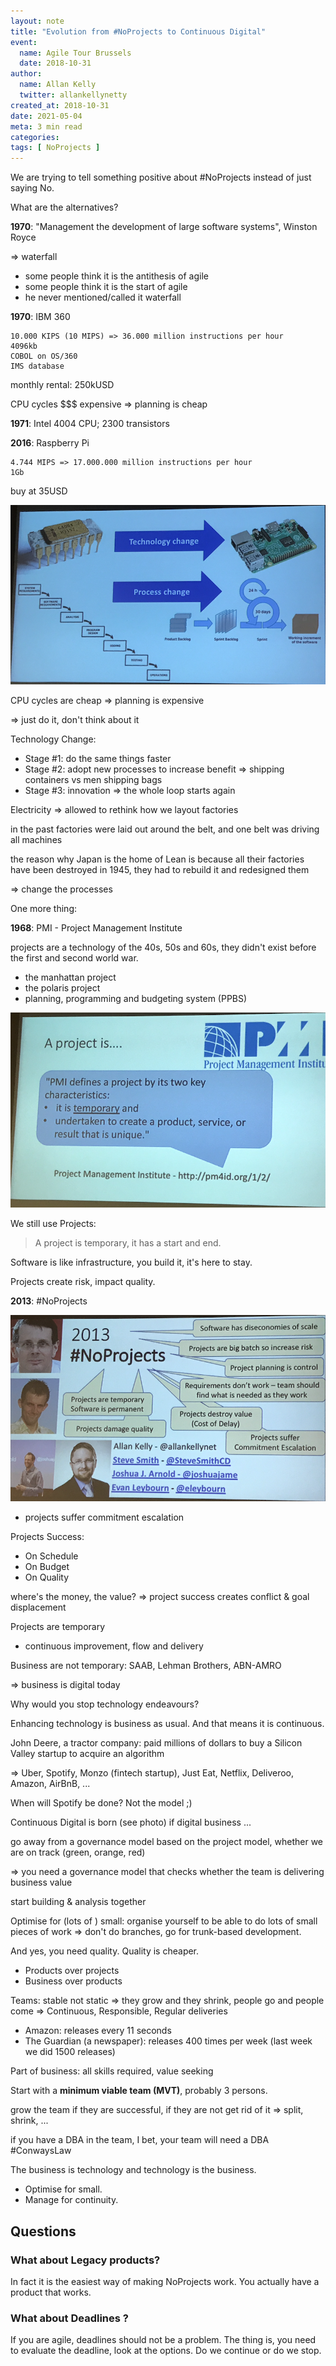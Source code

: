 ```yaml
---
layout: note
title: "Evolution from #NoProjects to Continuous Digital"
event:
  name: Agile Tour Brussels
  date: 2018-10-31
author:
  name: Allan Kelly
  twitter: allankellynetty
created_at: 2018-10-31
date: 2021-05-04
meta: 3 min read
categories: 
tags: [ NoProjects ]
---
```


We are trying to tell something positive about #NoProjects instead of just saying No.

What are the alternatives?

**1970**: "Management the development of large software systems", Winston Royce

=> waterfall

- some people think it is the antithesis of agile
- some people think it is the start of agile
- he never mentioned/called it waterfall

**1970**: IBM 360

```plain
10.000 KIPS (10 MIPS) => 36.000 million instructions per hour
4096kb
COBOL on OS/360
IMS database
```

monthly rental: 250kUSD

CPU cycles $$$ expensive => planning is cheap

**1971**: Intel 4004 CPU; 2300 transistors

**2016**: Raspberry Pi

```plain
4.744 MIPS => 17.000.000 million instructions per hour
1Gb
```

buy at 35USD

![2016 Raspberry Pi](../images/atbru2018-evolution-from-noprojects-to-continuous-digital/2016-raspberry-pi.png)

CPU cycles are cheap => planning is expensive

=> just do it, don't think about it

Technology Change:

- Stage #1: do the same things faster
- Stage #2: adopt new processes to increase benefit
  => shipping containers vs men shipping bags
- Stage #3: innovation => the whole loop starts again

Electricity
=> allowed to rethink how we layout factories

in the past factories were laid out around the belt, and one belt was driving all machines

the reason why Japan is the home of Lean is because all their factories have been destroyed in 1945, they had to rebuild it and redesigned them

=> change the processes

One more thing:

**1968**: PMI - Project Management Institute

projects are a technology of the 40s, 50s and 60s, they didn't exist before the first and second world war.

- the manhattan project
- the polaris project
- planning, programming and budgeting system (PPBS)

![1968 PMI](../images/atbru2018-evolution-from-noprojects-to-continuous-digital/1968-pmi.png)

We still use Projects:

> A project is temporary, it has a start and end.

Software is like infrastructure, you build it, it's here to stay.

Projects create risk, impact quality.

**2013**: #NoProjects

![2013 #NoProjects](../images/atbru2018-evolution-from-noprojects-to-continuous-digital/2013-noprojects.png)

- projects suffer commitment escalation

Projects Success:

- On Schedule
- On Budget
- On Quality

where's the money, the value?
=> project success creates conflict & goal displacement

Projects are temporary

- continuous improvement, flow and delivery

Business are not temporary:
SAAB, Lehman Brothers, ABN-AMRO

=> business is digital today

Why would you stop technology endeavours?

Enhancing technology is business as usual.
And that means it is continuous.

John Deere, a tractor company: paid millions of dollars to buy a Silicon Valley startup to acquire an algorithm

=> Uber, Spotify, Monzo (fintech startup), Just Eat, Netflix, Deliveroo, Amazon, AirBnB, ...

When will Spotify be done? Not the model ;)

Continuous Digital is born (see photo)
if digital business ...

go away from a governance model based on the project model, whether we are on track (green, orange, red)

=> you need a governance model that checks whether the team is delivering business value

start building & analysis together

Optimise for (lots of ) small: organise yourself to be able to do lots of small pieces of work => don't do branches, go for trunk-based development.

And yes, you need quality. Quality is cheaper.

- Products over projects
- Business over products

Teams: stable not static => they grow and they shrink, people go and people come
=> Continuous, Responsible, Regular deliveries

- Amazon: releases every 11 seconds
- The Guardian (a newspaper): releases 400 times per week (last week we did 1500 releases)

Part of business: all skills required, value seeking

Start with a **minimum viable team (MVT)**, probably 3 persons.

grow the team if they are successful, if they are not get rid of it
=> split, shrink, ...

if you have a DBA in the team, I bet, your team will need a DBA #ConwaysLaw

The business is technology and technology is the business.

- Optimise for small.
- Manage for continuity.

## Questions

### What about Legacy products?

In fact it is the easiest way of making NoProjects work. You actually have a product that works.

### What about Deadlines ?

If you are agile, deadlines should not be a problem. The thing is, you need to evaluate the deadline, look at the options. Do we continue or do we stop.
